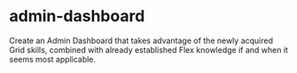 # admin-dashboard

Create an Admin Dashboard that takes advantage of the newly acquired Grid skills, combined with already established Flex knowledge if and when it seems most applicable.